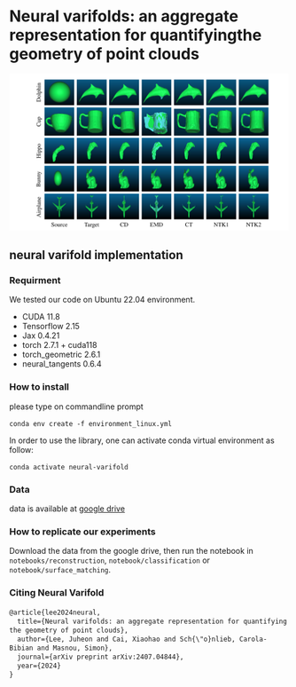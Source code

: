 # Neural varifolds: an aggregate representation for quantifyingthe geometry of point clouds
![Diagram of system architecture](examples.png)


## neural varifold implementation

### Requirment
We tested our code on Ubuntu 22.04 environment. 

* CUDA 11.8
* Tensorflow 2.15
* Jax 0.4.21
* torch 2.7.1 + cuda118
* torch_geometric 2.6.1
* neural_tangents 0.6.4

### How to install

please type on commandline prompt 

```
conda env create -f environment_linux.yml
```

In order to use the library, one can activate conda virtual environment as follow: 

```
conda activate neural-varifold
```

### Data

data is available at [google drive](https://drive.google.com/file/d/1HWndVEk7kJfD81KtT7UEsLq060XiKxFD/view?usp=drive_link)

### How to replicate our experiments 

Download the data from the google drive, then run the notebook in `notebooks/reconstruction`, `notebook/classification` or `notebook/surface_matching`. 


### Citing Neural Varifold

```
@article{lee2024neural,
  title={Neural varifolds: an aggregate representation for quantifying the geometry of point clouds},
  author={Lee, Juheon and Cai, Xiaohao and Sch{\"o}nlieb, Carola-Bibian and Masnou, Simon},
  journal={arXiv preprint arXiv:2407.04844},
  year={2024}
}
```
